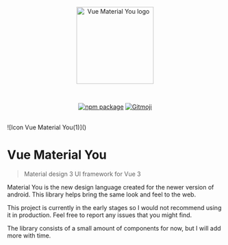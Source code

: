 <p align="center">
  <a href="https://npmjs.com/package/vue-material-you" target="_blank" rel="noopener noreferrer">
    <img width="180" src="https://user-images.githubusercontent.com/112631846/201440840-339e4be9-0d0c-45c8-aa3d-9ad60b3d04b8.svg" alt="Vue Material You logo">
  </a>
</p>
<br/>
<p align="center">
  <a href="https://npmjs.com/package/vue-material-you"><img src="https://img.shields.io/npm/v/vue-material-you.svg" alt="npm package"></a>
  <a href="https://gitmoji.dev"><img src="https://img.shields.io/badge/gitmoji-%20😜%20😍-FFDD67.svg?style=flat-square" alt="Gitmoji"></a>
</p>
<br/>
![Icon Vue Material You(1)]()

# Vue Material You

> Material design 3 UI framework for Vue 3

Material You is the new design language created for the newer version of android. This library helps bring the same look and feel to the web. 

This project is currently in the early stages so I would not recommend using it in production. Feel free to report any issues that you might find. 

The library consists of a small amount of components for now, but I will add more with time.



